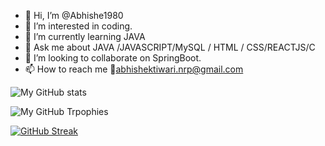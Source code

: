 - 👋 Hi, I’m @Abhishe1980
- 👀 I’m interested in coding.
- 🌱 I’m currently learning JAVA
- 💬 Ask me about JAVA /JAVASCRIPT/MySQL / HTML / CSS/REACTJS/C
- 💞️ I’m looking to collaborate on SpringBoot.
- 📫 How to reach me :email:abhishektiwari.nrp@gmail.com

![My GitHub stats](https://github-readme-stats.vercel.app/api?username=Abhishe1980&darrk&show_icons=true&theme=dracula)



![My GitHub Trpophies](https://github-profile-trophy.vercel.app/?username=Abhishe1980&theme=chalk)



[![GitHub Streak](https://streak-stats.demolab.com/?user=Abhishe1980&theme=dark)](https://git.io/streak-stats)

<!---
Abhishe1980/Abhishe1980 is a ✨ special ✨ repository because its `README.md` (this file) appears on your GitHub profile.
You can click the Preview link to take a look at your changes.
--->
